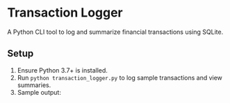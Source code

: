 # Transaction Logger
A Python CLI tool to log and summarize financial transactions using SQLite.
## Setup
1. Ensure Python 3.7+ is installed.
2. Run `python transaction_logger.py` to log sample transactions and view summaries.
3. Sample output:  
